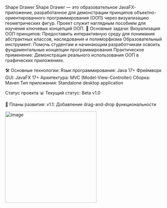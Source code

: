 Shape Drawer
Shape Drawer — это образовательное JavaFX-приложение, разработанное для демонстрации принципов объектно-ориентированного программирования (ООП) через визуализацию геометрических фигур. Проект служит наглядным пособием для изучения ключевых концепций ООП.
🎯 Основные задачи:
Визуализация ООП принципов: Предоставить интерактивную среду для понимания абстрактных классов, наследования и полиморфизма
Образовательный инструмент: Помочь студентам и начинающим разработчикам освоить фундаментальные концепции программирования
Практическое применение: Демонстрация реального использования ООП в графических приложениях.

🛠️ Основные технологии:
Язык программирования: Java 17+
Фреймворк GUI: JavaFX 17+
Архитектура: MVC (Model-View-Controller)
Сборка: Maven
Тип приложения: Standalone desktop application

Статус проекта
📊 Текущий статус: Beta v1.0

🔄 Планы развития:
v1.1: Добавление drag-and-drop функциональности



<img width="292" height="293" alt="image" src="https://github.com/user-attachments/assets/36a87ce9-f42f-499c-8be1-bd38edad5651" />
